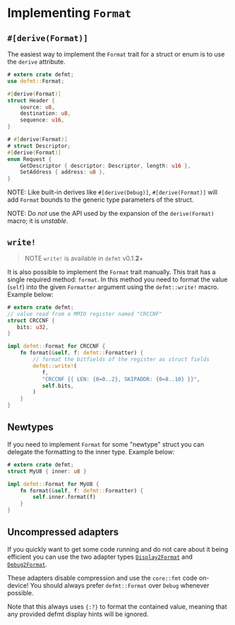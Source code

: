 # Implementing `Format`

## `#[derive(Format)]`

The easiest way to implement the `Format` trait for a struct or enum is to use the `derive` attribute.

``` rust
# extern crate defmt;
use defmt::Format;

#[derive(Format)]
struct Header {
    source: u8,
    destination: u8,
    sequence: u16,
}

# #[derive(Format)]
# struct Descriptor;
#[derive(Format)]
enum Request {
    GetDescriptor { descriptor: Descriptor, length: u16 },
    SetAddress { address: u8 },
}
```

NOTE: Like built-in derives like `#[derive(Debug)]`, `#[derive(Format)]` will add `Format` bounds to the generic type parameters of the struct.

NOTE: Do *not* use the API used by the expansion of the `derive(Format)` macro; it is *unstable*.

## `write!`

> NOTE `write!` is available in `defmt` v0.1.**2**+

It is also possible to implement the `Format` trait manually.
This trait has a single required method: `format`.
In this method you need to format the value (`self`) into the given `Formatter` argument using the `defmt::write!` macro.
Example below:

``` rust
# extern crate defmt;
// value read from a MMIO register named "CRCCNF"
struct CRCCNF {
   bits: u32,
}

impl defmt::Format for CRCCNF {
    fn format(&self, f: defmt::Formatter) {
        // format the bitfields of the register as struct fields
        defmt::write!(
           f,
           "CRCCNF {{ LEN: {0=0..2}, SKIPADDR: {0=8..10} }}",
           self.bits,
        )
    }
}
```

## Newtypes

If you need to implement `Format` for some "newtype" struct you can delegate the formatting to the inner type.
Example below:

``` rust
# extern crate defmt;
struct MyU8 { inner: u8 }

impl defmt::Format for MyU8 {
    fn format(&self, f: defmt::Formatter) {
        self.inner.format(f)
    }
}
```

## Uncompressed adapters

If you quickly want to get some code running and do not care about it being efficient you can use the two adapter types [`Display2Format`] and [`Debug2Format`].

These adapters disable compression and use the `core::fmt` code on-device! You should always prefer `defmt::Format` over `Debug` whenever possible.

Note that this always uses `{:?}` to format the contained value, meaning that any provided defmt display hints will be ignored.

[`Display2Format`]: https://docs.rs/defmt/*/defmt/struct.Display2Format.html
[`Debug2Format`]: https://docs.rs/defmt/*/defmt/struct.Debug2Format.html
